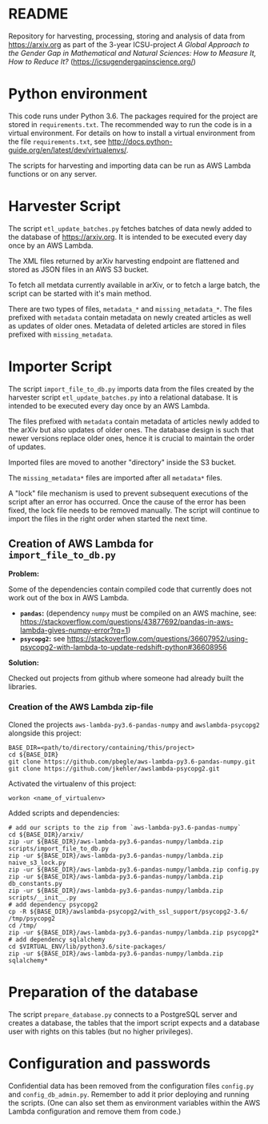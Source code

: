 # README #

Repository for harvesting, processing, storing and analysis of data from <https://arxiv.org> as part of
the 3-year ICSU-project *A Global Approach to the Gender Gap in Mathematical and Natural Sciences:
How to Measure It, How to Reduce It?* (https://icsugendergapinscience.org/)

# Python environment

This code runs under Python 3.6. The packages required for the project are stored in `requirements.txt`.
The recommended way to run the code is in a virtual environment. For details on how to install a
virtual environment from the file `requirements.txt`, see <http://docs.python-guide.org/en/latest/dev/virtualenvs/>.

The scripts for harvesting and importing data can be run as AWS Lambda functions or on any server.

# Harvester Script

The script `etl_update_batches.py` fetches batches of data newly added to the
database of <https://arxiv.org>. It is intended to be executed every day once by an AWS Lambda.

The XML files returned by arXiv harvesting endpoint are flattened and stored as JSON files
in an AWS S3 bucket.


To fetch all metdata currently available in arXiv, or to fetch a large batch,
the script can be started with it's main method.

There are two types of files, `metadata_*` and `missing_metadata_*`.
The files prefixed with `metadata` contain metadata on newly created articles as well as updates of older ones.
Metadata of deleted articles are stored in files prefixed with `missing_metadata`.


# Importer Script

The script `import_file_to_db.py` imports data from the files created by the harvester script
`etl_update_batches.py` into a relational database. It is intended to be executed every day once by an AWS Lambda.

The files prefixed with `metadata` contain metadata of articles newly added to the arXiv
but also updates of older ones.
The database design is such that newer versions replace older ones, hence it is crucial to maintain
the order of updates.

Imported files are moved to another "directory" inside the S3 bucket.

The `missing_metadata*` files are imported after all `metadata*` files.

A "lock" file mechanism is used to prevent subsequent executions of the
script after an error has occurred. Once the cause of the error has been
fixed, the lock file needs to be removed manually. The script will
continue to import the files in the right order when started the next time.

## Creation of AWS Lambda for `import_file_to_db.py`

**Problem:**

Some of the dependencies contain compiled code that currently does not work
out of the box in AWS Lambda.

- **`pandas`:** (dependency `numpy` must be compiled on an AWS machine,
see: https://stackoverflow.com/questions/43877692/pandas-in-aws-lambda-gives-numpy-error?rq=1)
- **`psycopg2`:** see https://stackoverflow.com/questions/36607952/using-psycopg2-with-lambda-to-update-redshift-python#36608956

**Solution:**

Checked out projects from github where someone had already built the libraries.

### Creation of the AWS Lambda zip-file

Cloned the projects `aws-lambda-py3.6-pandas-numpy` and `awslambda-psycopg2` alongside this project:
```
BASE_DIR=<path/to/directory/containing/this/project>
cd ${BASE_DIR}
git clone https://github.com/pbegle/aws-lambda-py3.6-pandas-numpy.git
git clone https://github.com/jkehler/awslambda-psycopg2.git
```


Activated the virtualenv of this project:
```
workon <name_of_virtualenv>
```

Added scripts and dependencies:

```
# add our scripts to the zip from `aws-lambda-py3.6-pandas-numpy`
cd ${BASE_DIR}/arxiv/
zip -ur ${BASE_DIR}/aws-lambda-py3.6-pandas-numpy/lambda.zip scripts/import_file_to_db.py
zip -ur ${BASE_DIR}/aws-lambda-py3.6-pandas-numpy/lambda.zip naive_s3_lock.py
zip -ur ${BASE_DIR}/aws-lambda-py3.6-pandas-numpy/lambda.zip config.py
zip -ur ${BASE_DIR}/aws-lambda-py3.6-pandas-numpy/lambda.zip db_constants.py
zip -ur ${BASE_DIR}/aws-lambda-py3.6-pandas-numpy/lambda.zip scripts/__init__.py
# add dependency psycopg2
cp -R ${BASE_DIR}/awslambda-psycopg2/with_ssl_support/psycopg2-3.6/ /tmp/psycopg2
cd /tmp/
zip -ur ${BASE_DIR}/aws-lambda-py3.6-pandas-numpy/lambda.zip psycopg2*
# add dependency sqlalchemy
cd $VIRTUAL_ENV/lib/python3.6/site-packages/
zip -ur ${BASE_DIR}/aws-lambda-py3.6-pandas-numpy/lambda.zip sqlalchemy*
```


# Preparation of the database

The script `prepare_database.py` connects to a PostgreSQL server and
creates a database, the tables that the import script expects
and a database user with rights on this tables (but no higher privileges).


# Configuration and passwords

Confidential data has been removed from the configuration files
`config.py` and `config_db_admin.py`. Remember to add it prior
deploying and running the scripts.
(One can also set them as environment variables within the AWS Lambda configuration and remove them from code.)


